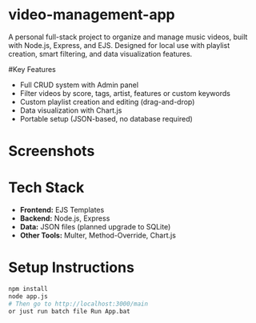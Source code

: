 # video-management-app
A personal full-stack project to organize and manage music videos, built with Node.js, Express, and EJS. Designed for local use with playlist creation, smart filtering, and data visualization features.

#Key Features

- Full CRUD system with Admin panel
- Filter videos by score, tags, artist, features or custom keywords
- Custom playlist creation and editing (drag-and-drop)
- Data visualization with Chart.js
- Portable setup (JSON-based, no database required)

#  Screenshots


# Tech Stack

- **Frontend:** EJS Templates
- **Backend:** Node.js, Express
- **Data:** JSON files (planned upgrade to SQLite)
- **Other Tools:** Multer, Method-Override, Chart.js

# Setup Instructions

```bash
npm install
node app.js
# Then go to http://localhost:3000/main
or just run batch file Run App.bat
